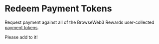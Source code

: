# Redeem Payment Tokens

Request payment against all of the BrowseWeb3 Rewards user-collected [payment tokens](https://github.com/brave/brave-browser/wiki/Security-and-privacy-model-for-ad-confirmations).

Please add to it!

